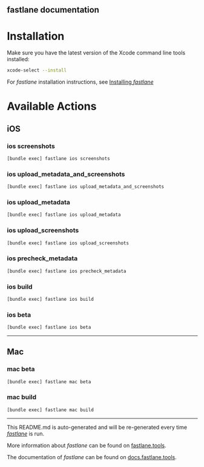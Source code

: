 fastlane documentation
----

# Installation

Make sure you have the latest version of the Xcode command line tools installed:

```sh
xcode-select --install
```

For _fastlane_ installation instructions, see [Installing _fastlane_](https://docs.fastlane.tools/#installing-fastlane)

# Available Actions

## iOS

### ios screenshots

```sh
[bundle exec] fastlane ios screenshots
```



### ios upload_metadata_and_screenshots

```sh
[bundle exec] fastlane ios upload_metadata_and_screenshots
```



### ios upload_metadata

```sh
[bundle exec] fastlane ios upload_metadata
```



### ios upload_screenshots

```sh
[bundle exec] fastlane ios upload_screenshots
```



### ios precheck_metadata

```sh
[bundle exec] fastlane ios precheck_metadata
```



### ios build

```sh
[bundle exec] fastlane ios build
```



### ios beta

```sh
[bundle exec] fastlane ios beta
```



----


## Mac

### mac beta

```sh
[bundle exec] fastlane mac beta
```



### mac build

```sh
[bundle exec] fastlane mac build
```



----

This README.md is auto-generated and will be re-generated every time [_fastlane_](https://fastlane.tools) is run.

More information about _fastlane_ can be found on [fastlane.tools](https://fastlane.tools).

The documentation of _fastlane_ can be found on [docs.fastlane.tools](https://docs.fastlane.tools).
